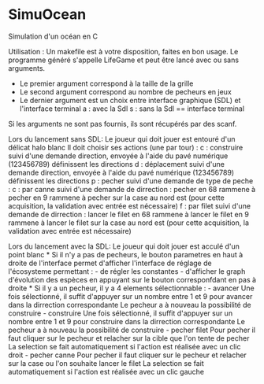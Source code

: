 SimuOcean
=========

Simulation d'un océan en C

Utilisation :
Un makefile est à votre disposition, faites en bon usage.
Le programme généré s'appelle LifeGame et peut être lancé avec ou sans arguments.
* Le premier argument correspond à la taille de la grille
* Le second argument correspond au nombre de pecheurs en jeux
* Le dernier argument est un choix entre interface graphique (SDL) et l'interface terminal
	a : avec la Sdl
	s : sans la Sdl == interface terminal

Si les arguments ne sont pas fournis, ils sont récupérés par des scanf.

Lors du lancement sans SDL:
Le joueur qui doit jouer est entouré d'un délicat halo blanc
Il doit choisir ses actions (une par tour) :
	c : construire
		suivi d'une demande direction, envoyée à l'aide du pavé numérique (123456789) définissent les directions
	d : déplacement
		suivi d'une demande direction, envoyée à l'aide du pavé numérique (123456789) définissent les directions
	p : pecher
		suivi d'une demande de type de peche :
			c : par canne
				suivi d'une demande de dirrection : pecher en 68 rammene à pecher en 9 rammene à pecher sur la case au nord est (pour cette acquisition, la validation avec entrée est nécessaire)
			f : par filet
				suivi d'une demande de dirrection : lancer le filet en 68 rammene à lancer le filet en 9 rammene à lancer le filet sur la case au nord est  (pour cette acquisition, la validation avec entrée est nécessaire)

Lors du lancement avec la SDL:
Le joueur qui doit jouer est acculé d'un point blanc
	* Si il n'y a pas de pecheurs, le bouton parametres en haut à droite de l'interface permet d'afficher l'interface de réglage de l'écosysteme permettant :
		- de régler les constantes
		- d'afficher le graph d'évolution des espèces en appuyant sur le bouton corresponfdant en pas à droite
	* Si il y a un pecheur, il y a 4 elements sélectionnable :
		- avancer
			Une fois sélectionné, il suffit d'appuyer sur un nombre entre 1 et 9 pour avancer dans la dirrection correspondante
			Le pecheur a à nouveau la possibilité de construire
		- construire
			Une fois sélectionné, il suffit d'appuyer sur un nombre entre 1 et 9 pour construire dans la dirrection correspondante
			Le pecheur a à nouveau la possibilité de construire
		- pecher filet
			Pour pecher il faut cliquer sur le pecheur et relacher sur la cible que l'on tente de pecher
			La selection se fait automatiquement si l'action est réalisée avec un clic droit
		- pecher canne
			Pour pecher il faut cliquer sur le pecheur et relacher sur la case ou l'on souhaite lancer le filet
			La selection se fait automatiquement si l'action est réalisée avec un clic gauche
